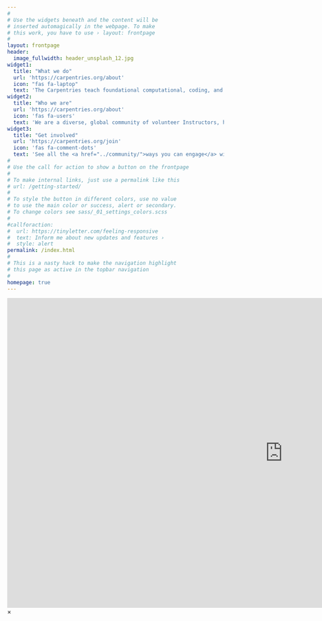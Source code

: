 ```yaml
---
#
# Use the widgets beneath and the content will be
# inserted automagically in the webpage. To make
# this work, you have to use › layout: frontpage
#
layout: frontpage
header:
  image_fullwidth: header_unsplash_12.jpg
widget1:
  title: "What we do"
  url: 'https://carpentries.org/about'
  icon: "fas fa-laptop"
  text: 'The Carpentries teach foundational computational, coding, and data science skills to researchers worldwide. Software and Data Carpentry workshops are based on our lessons. Workshop hosts, Instructors and learners must be prepared to follow our <a href="http://docs.carpentries.org/topic_folders/policies/code-of-conduct.html">Code of Conduct</a>.'
widget2:
  title: "Who we are"
  url: 'https://carpentries.org/about'
  icon: 'fas fa-users'
  text: 'We are a diverse, global community of volunteer Instructors, helpers, <a href="../trainers/">Trainers</a>, <a href="../maintainers/">Maintainers</a>, champions, <a href="../memberorgs/">member organizations</a>, supporters and <a href="../team/">staff</a>. <a href="https://www.eventbrite.com/e/carpentrycon-2018-tickets-42447719271">Join us</a> at <a href="http://www.carpentrycon.org/">CarpentryCon 2018</a> in Dublin, our key community-building and networking event this year.'
widget3:
  title: "Get involved"
  url: 'https://carpentries.org/join'
  icon: 'fas fa-comment-dots'
  text: 'See all the <a href="../community/">ways you can engage</a> with the Carpentries. Get information about upcoming events such as workshops, meetups, and discussions from our <a href="../community/">community calendar</a>, or from our twice-monthly newsletter, <a href="http://eepurl.com/cfODMH"><em>Carpentry Clippings</em></a> - see our <a href="https://us14.campaign-archive.com/home/?u=46d7513c798c6bd41e5f58f4a&id=50c3e6d6fe">archive</a>. Follow us on <a href="https://twitter.com/thecarpentries/">Twitter</a>, <a href="https://www.facebook.com/carpentries">Facebook</a>, or <a href="https://swc-slack-invite.herokuapp.com/">Slack</a>.'
#
# Use the call for action to show a button on the frontpage
#
# To make internal links, just use a permalink like this
# url: /getting-started/
#
# To style the button in different colors, use no value
# to use the main color or success, alert or secondary.
# To change colors see sass/_01_settings_colors.scss
#
#callforaction:
#  url: https://tinyletter.com/feeling-responsive
#  text: Inform me about new updates and features ›
#  style: alert
permalink: /index.html
#
# This is a nasty hack to make the navigation highlight
# this page as active in the topbar navigation
#
homepage: true
---
```


<div id="videoModal" class="reveal-modal large" data-reveal="">
  <div class="flex-video widescreen vimeo" style="display: block;">
    <iframe width="1280" height="720" src="https://www.youtube.com/embed/3b5zCFSmVvU" frameborder="0" allowfullscreen></iframe>
  </div>
  <a class="close-reveal-modal">&#215;</a>
</div>
